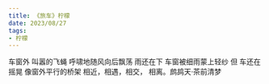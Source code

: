 ```yaml
---
title: 《旅车》柠檬
date: 2023/08/27
tags:
- 柠檬
---
```

车窗外
叫嚣的飞蝇
呼啸地随风向后飘荡
雨还在下
车窗被细雨蒙上轻纱
但
车还在摇晃
像窗外平行的桥架
相近，相遇，相交， 相离。鹧鸪天·茶前清梦
